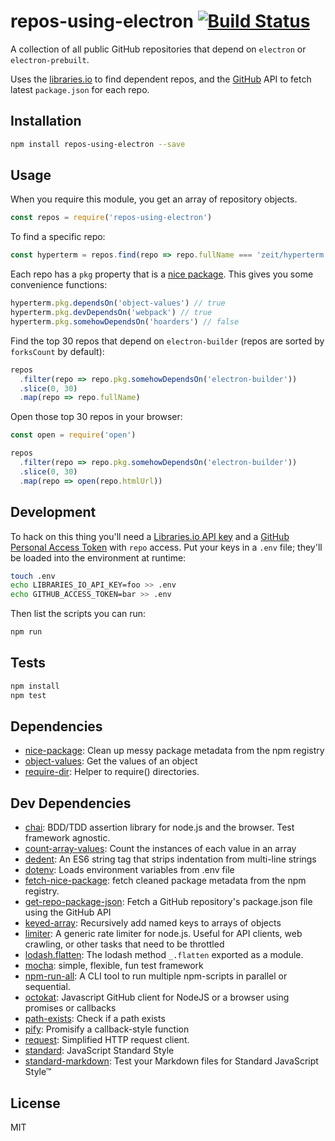 # repos-using-electron [![Build Status](https://travis-ci.org/electron/repos-using-electron.svg?branch=master)](https://travis-ci.org/electron/repos-using-electron)

A collection of all public GitHub repositories that depend on `electron`
or `electron-prebuilt`.

Uses the [libraries.io](https://libraries.io/api) to find dependent repos,
and the [GitHub](https://developer.github.com/v3/) API to fetch latest
`package.json` for each repo.

## Installation

```sh
npm install repos-using-electron --save
```

## Usage

When you require this module, you get an array of repository objects.

```js
const repos = require('repos-using-electron')
```

To find a specific repo:

```js
const hyperterm = repos.find(repo => repo.fullName === 'zeit/hyperterm')
```

Each repo has a `pkg` property that is a [nice package](http://ghub.io/nice-package).
This gives you some convenience functions:

```js
hyperterm.pkg.dependsOn('object-values') // true
hyperterm.pkg.devDependsOn('webpack') // true
hyperterm.pkg.somehowDependsOn('hoarders') // false
```

Find the top 30 repos that depend on `electron-builder` (repos are sorted by
`forksCount` by default):

```js
repos
  .filter(repo => repo.pkg.somehowDependsOn('electron-builder'))
  .slice(0, 30)
  .map(repo => repo.fullName)
```

Open those top 30 repos in your browser:

```js
const open = require('open')

repos
  .filter(repo => repo.pkg.somehowDependsOn('electron-builder'))
  .slice(0, 30)
  .map(repo => open(repo.htmlUrl))
```

## Development

To hack on this thing you'll need a
[Libraries.io API key](https://libraries.io/account) and a
[GitHub Personal Access Token](https://github.com/settings/tokens) with `repo`
access. Put your keys in a `.env` file; they'll be loaded into the environment
at runtime:

```sh
touch .env
echo LIBRARIES_IO_API_KEY=foo >> .env
echo GITHUB_ACCESS_TOKEN=bar >> .env
```

Then list the scripts you can run:

```sh
npm run
```

## Tests

```sh
npm install
npm test
```

## Dependencies

- [nice-package](https://github.com/zeke/nice-package): Clean up messy package metadata from the npm registry
- [object-values](https://github.com/sindresorhus/object-values): Get the values of an object
- [require-dir](https://github.com/aseemk/requireDir): Helper to require() directories.

## Dev Dependencies

- [chai](https://github.com/chaijs/chai): BDD/TDD assertion library for node.js and the browser. Test framework agnostic.
- [count-array-values](https://github.com/zeke/count-array-values): Count the instances of each value in an array
- [dedent](https://github.com/dmnd/dedent): An ES6 string tag that strips indentation from multi-line strings
- [dotenv](https://github.com/motdotla/dotenv): Loads environment variables from .env file
- [fetch-nice-package](https://github.com/hemanth/fetch-nice-package): fetch cleaned package metadata from the npm registry.
- [get-repo-package-json](https://github.com/zeke/get-repo-package-json): Fetch a GitHub repository&#39;s package.json file using the GitHub API
- [keyed-array](https://github.com/zeke/keyed-array): Recursively add named keys to arrays of objects
- [limiter](https://github.com/jhurliman/node-rate-limiter): A generic rate limiter for node.js. Useful for API clients, web crawling, or other tasks that need to be throttled
- [lodash.flatten](https://github.com/lodash/lodash): The lodash method `_.flatten` exported as a module.
- [mocha](https://github.com/mochajs/mocha): simple, flexible, fun test framework
- [npm-run-all](https://github.com/mysticatea/npm-run-all): A CLI tool to run multiple npm-scripts in parallel or sequential.
- [octokat](https://github.com/philschatz/octokat.js): Javascript GitHub client for NodeJS or a browser using promises or callbacks
- [path-exists](https://github.com/sindresorhus/path-exists): Check if a path exists
- [pify](https://github.com/sindresorhus/pify): Promisify a callback-style function
- [request](https://github.com/request/request): Simplified HTTP request client.
- [standard](https://github.com/feross/standard): JavaScript Standard Style
- [standard-markdown](https://github.com/zeke/standard-markdown): Test your Markdown files for Standard JavaScript Style™

## License

MIT
